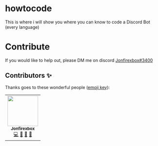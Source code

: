 # howtocode
This is where i will show you where you can know to code a Discord Bot (every language)

# Contribute
If you would like to help out, please DM me on discord [Jonfirexbox#3400](https://discord.com/channels/@me/680506811031355413)

## Contributors ✨

Thanks goes to these wonderful people ([emoji key](https://allcontributors.org/docs/en/emoji-key)):

<!-- ALL-CONTRIBUTORS-LIST:START - Do not remove or modify this section -->
<!-- prettier-ignore-start -->
<!-- markdownlint-disable -->
<table>
  <tr>
    <td align="center"><a href="https://jonfirexbox.github.io"><img src="https://avatars.githubusercontent.com/u/1500684?v=3?s=100" width="100px;" alt=""/><br /><sub><b>Jonfirexbox</b></sub></a><br /><a href="#question-jonfirexbox" title="code">💻</a> <a href="https://github.com/jonfirexbox/howtocode/commits?author=jonfirexbox" title="Documentation">📖</a> <a href="https://github.com/all-contributors/all-contributors/pulls?q=is%3Apr+reviewed-by%3Akentcdodds" title="Reviewed Pull Requests">👀</a> <a href="#talk-kentcdodds" title="Talks">📢</a></td>
   </tr>
</table>
